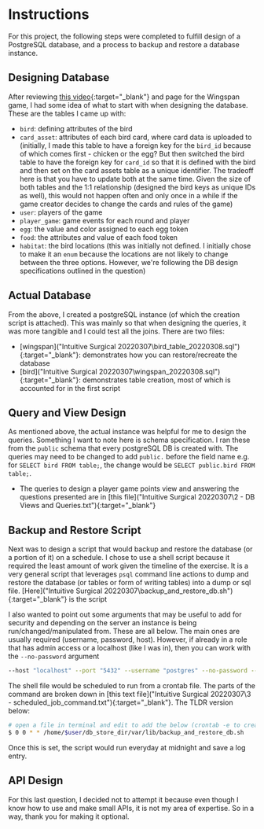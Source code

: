 # Instructions

For this project, the following steps were completed to fulfill design of a PostgreSQL database, and a process to backup and restore a database instance.

## Designing Database

After reviewing [this video](https://www.youtube.com/watch?v=lgDgcLI2B0U){:target="_blank"} and page for the Wingspan game, I had some idea of what to start with when designing the database. These are the tables I came up with:

- `bird`: defining attributes of the bird
- `card_asset`: attributes of each bird card, where card data is uploaded to (initially, I made this table to have a foreign key for the `bird_id` because of which comes first - chicken or the egg? But then switched the bird table to have the foreign key for `card_id` so that it is defined with the bird and then set on the card assets table as a unique identifier. The tradeoff here is that you have to update both at the same time. Given the size of both tables and the 1:1 relationship (designed the bird keys as unique IDs as well), this would not happen often and only once in a while if the game creator decides to change the cards and rules of the game)
- `user`: players of the game
- `player_game`: game events for each round and player
- `egg`: the value and color assigned to each egg token
- `food`: the attributes and value of each food token
- `habitat`: the bird locations (this was initially not defined. I initially chose to make it an `enum` because the locations are not likely to change between the three options. However, we're following the DB design specifications outlined in the question)

## Actual Database

From the above, I created a postgreSQL instance (of which the creation script is attached). This was mainly so that when designing the queries, it was more tangible and I could test all the joins. There are two files:

- [wingspan]("Intuitive Surgical 20220307\bird_table_20220308.sql"){:target="_blank"}: demonstrates how you can restore/recreate the database
- [bird]("Intuitive Surgical 20220307\wingspan_20220308.sql"){:target="_blank"}: demonstrates table creation, most of which is accounted for in the first script

## Query and View Design

As mentioned above, the actual instance was helpful for me to design the queries. Something I want to note here is schema specification. I ran these from the `public` schema that every postgreSQL DB is created with. The queries may need to be changed to add `public.` before the field name e.g. for `SELECT bird FROM table;`, the change would be `SELECT public.bird FROM table;`.

- The queries to design a player game points view and answering the questions presented are in [this file]("Intuitive Surgical 20220307\2 - DB Views and Queries.txt"){:target="_blank"}

## Backup and Restore Script

Next was to design a script that would backup and restore the database (or a portion of it) on a schedule. I chose to use a shell script because it required the least amount of work given the timeline of the exercise. It is a very general script that leverages `psql` command line actions to dump and restore the database (or tables or form of writing tables) into a dump or sql file. [Here]("Intuitive Surgical 20220307\backup_and_restore_db.sh"){:target="_blank"} is the script

I also wanted to point out some arguments that may be useful to add for security and depending on the server an instance is being run/changed/manipulated from. These are all below. The main ones are usually required (username, password, host). However, if already in a role that has admin access or a localhost (like I was in), then you can work with the `--no-password` argument

```sh
--host "localhost" --port "5432" --username "postgres" --no-password --verbose --format=c --blobs --schema-only --create --clean --inserts --column-inserts --load-via-partition-root "wingspan_game"
```

The shell file would be scheduled to run from a crontab file. The parts of the command are broken down in [this text file]("Intuitive Surgical 20220307\3 - scheduled_job_command.txt"){:target="_blank"}. The TLDR version below:

```sh
# open a file in terminal and edit to add the below (crontab -e to create and edit)
$ 0 0 * * /home/$user/db_store_dir/var/lib/backup_and_restore_db.sh
```
Once this is set, the script would run everyday at midnight and save a log entry.

## API Design

For this last question, I decided not to attempt it because even though I know how to use and make small APIs, it is not my area of expertise. So in a way, thank you for making it optional.
